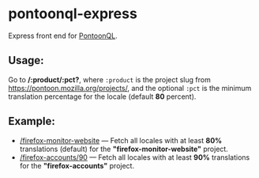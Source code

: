 # pontoonql-express

Express front end for [PontoonQL](https://github.com/pdehaan/pontoonql).

## Usage:

Go to **/:product/:pct?**, where `:product` is the project slug from https://pontoon.mozilla.org/projects/, and the optional `:pct` is the minimum translation percentage for the locale (default **80** percent).

## Example:

- [/firefox-monitor-website](https://pontoonql.now.sh/firefox-monitor-website) &mdash; Fetch all locales with at least **80%** translations (default) for the **"firefox-monitor-website"** project.
- [/firefox-accounts/90](https://pontoonql.now.sh/firefox-accounts/90) &mdash; Fetch all locales with at least **90%** translations for the **"firefox-accounts"** project.
